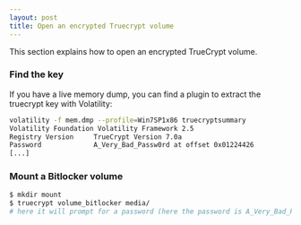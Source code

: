 ```yaml
---
layout: post
title: Open an encrypted Truecrypt volume
---
```


This section explains how to open an encrypted TrueCrypt volume. 

### Find the key 

If you have a live memory dump, you can find a plugin to extract the truecrypt key with Volatility: 

```sh
volatility -f mem.dmp --profile=Win7SP1x86 truecryptsummary
Volatility Foundation Volatility Framework 2.5
Registry Version     TrueCrypt Version 7.0a
Password             A_Very_Bad_Passw0rd at offset 0x01224426
[...]
```

### Mount a Bitlocker volume

```sh
$ mkdir mount
$ truecrypt volume_bitlocker media/
# here it will prompt for a password (here the password is A_Very_Bad_Passw0rd)
```